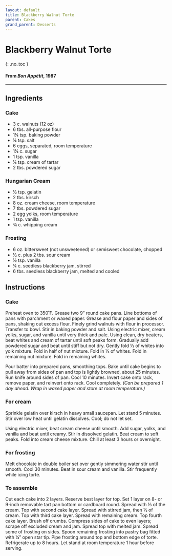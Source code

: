 ```yaml
---
layout: default
title: Blackberry Walnut Torte
parent: Cakes
grand_parent: Desserts
---
```


# Blackberry Walnut Torte
{: .no_toc }
#### From <i>Bon Appétit</i>, 1987
---

## Ingredients
### Cake

<ul>
	<li>3 c. walnuts (12 oz)</li>
	<li>6 tbs. all-purpose flour</li>
	<li>1¼ tsp. baking powder</li>
	<li>¼ tsp. salt</li>
	<li>6 eggs, separated, room temperature</li>
	<li>1¼ c. sugar</li>
	<li>1 tsp. vanilla</li>
	<li>¼ tsp. cream of tartar</li>
	<li>2 tbs. powdered sugar</li>
</ul>

### Hungarian Cream

<ul>
	<li>½ tsp. gelatin</li>
	<li>2 tbs. kirsch</li>
	<li>8 oz. cream cheese, room temperature</li>
	<li>7 tbs. powdered sugar</li>
	<li>2 egg yolks, room temperature</li>
	<li>1 tsp. vanilla</li>
	<li>¾ c. whipping cream</li>
</ul>

### Frosting

<ul>
	<li>6 oz. bittersweet (not unsweetened) or semisweet chocolate, chopped</li>
	<li>½ c. plus 2 tbs. sour cream</li>
	<li>½ tsp. vanilla</li>
	<li>¼ c. seedless blackberry jam, stirred</li>
	<li>6 tbs. seedless blackberry jam, melted and cooled</li>
</ul>

## Instructions
### Cake

Preheat oven to 350˚F. Grease two 9” round cake pans. Line bottoms of pans with parchment or waxed paper. Grease and flour paper and sides of pans, shaking out excess flour. Finely grind walnuts with flour in processor. Transfer to bowl. Stir in baking powder and salt. Using electric mixer, cream yolks, sugar, and vanilla until very thick and pale. Using clean, dry beaters, beat whites and cream of tartar until soft peaks form. Gradually add powdered sugar and beat until stiff but not dry. Gently fold ⅓ of whites into yolk mixture. Fold in half of nut mixture. Fold in ⅓ of whites. Fold in remaining nut mixture. Fold in remaining whites.

Pour batter into prepared pans, smoothing tops. Bake until cake begins to pull away from sides of pan and top is lightly browned, about 25 minutes. Run knife around sides of pan. Cool 10 minutes. Invert cake onto rack, remove paper, and reinvert onto rack. Cool completely. <i>(Can be prepared 1 day ahead. Wrap in waxed paper and store at room temperature.)</i>

### For cream

Sprinkle gelatin over kirsch in heavy small saucepan. Let stand 5 minutes. Stir over low heat until gelatin dissolves. Cool; do not let set.

Using electric mixer, beat cream cheese until smooth. Add sugar, yolks, and vanilla and beat until creamy. Stir in dissolved gelatin. Beat cream to soft peaks. Fold into cream cheese mixture. Chill at least 3 hours or overnight.

### For frosting

Melt chocolate in double boiler set over gently simmering water stir until smooth. Cool 30 minutes. Beat in sour cream and vanilla. Stir frequently while icing torte.

### To assemble

Cut each cake into 2 layers. Reserve best layer for top. Set 1 layer on 8- or 9-inch removable tart pan bottom or cardboard round. Spread with ⅓ of the cream. Top with second cake layer. Spread with stirred jam, then ½ of cream. Top with third cake layer. Spread with remaining cream. Top fourth cake layer. Brush off crumbs. Compress sides of cake to even layers; scrape off excluded cream and jam. Spread top with melted jam. Spread some of frosting on sides. Spoon remaining frosting into pastry bag fitted with ¼” open star tip. Pipe frosting around top and bottom edge of torte. Refrigerate up to 8 hours. Let stand at room temperature 1 hour before serving.